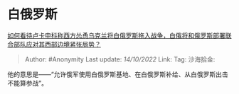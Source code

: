 # 白俄罗斯
[如何看待卢卡申科称西方怂恿乌克兰将白俄罗斯拖入战争，白俄将和俄罗斯部署联合部队应对其西部边境紧张局势？](https://www.zhihu.com/question/558582675/answer/2710437014)

> Author: #Anonymity
> Last update: *14/10/2022*
> Link:
> Tag:
> 沙海拾金:

他的意思是——“允许俄军使用白俄罗斯基地、在白俄罗斯补给、从白俄罗斯出击不能算参战”。